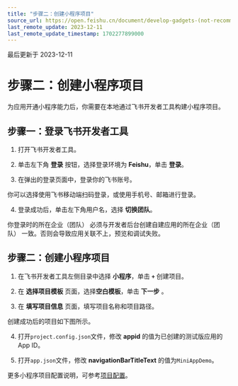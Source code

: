 ```yaml
---
title: "步骤二：创建小程序项目"
source_url: https://open.feishu.cn/document/develop-gadgets-(not-recommended)/develop-a-gadget-in-5-minutes/create-a-gadget-project
last_remote_update: 2023-12-11
last_remote_update_timestamp: 1702277899000
---
```

最后更新于 2023-12-11

# 步骤二：创建小程序项目

为应用开通小程序能力后，你需要在本地通过飞书开发者工具构建小程序项目。

## 步骤一：登录飞书开发者工具

1. 打开飞书开发者工具。

2. 单击左下角 **登录** 按钮，选择登录环境为 **Feishu**，单击 **登录**。

3. 在弹出的登录页面中，登录你的飞书账号。

你可以选择使用飞书移动端扫码登录，或使用手机号、邮箱进行登录。

4. 登录成功后，单击左下角用户名，选择 **切换团队**。

你登录时的所在企业（团队） 必须与开发者后台创建自建应用的所在企业（团队） 一致。否则会导致应用关联不上，预览和调试失败。

## 步骤二：创建小程序项目

1. 在飞书开发者工具左侧目录中选择 **小程序**，单击 **`+`** 创建项目。

2. 在 **选择项目模板** 页面，选择**空白模板**，单击 **下一步** 。

3. 在 **填写项目信息** 页面，填写项目名称和项目路径。

创建成功后的项目如下图所示。

4. 打开`project.config.json`文件，修改 **appid** 的值为已创建的测试版应用的App ID。

5. 打开`app.json`文件，修改 **navigationBarTitleText** 的值为`MiniAppDemo`。

更多小程序项目配置说明，可参考[项目配置](https://open.feishu.cn/document/uYjL24iN/uEzMzUjLxMzM14SMzMTN/gadget-project-configuration)。
